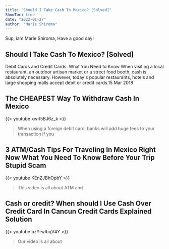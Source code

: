 ```yaml
---
title: "Should I Take Cash To Mexico? [Solved]"
ShowToc: true 
date: "2022-01-27"
author: "Marie Shiroma" 
---
```


Sup, iam Marie Shiroma, Have a good day!
## Should I Take Cash To Mexico? [Solved]
Debit Cards and Credit Cards: What You Need to Know When visiting a local restaurant, an outdoor artisan market or a street food booth, cash is absolutely necessary. However, today's popular restaurants, hotels and large shopping malls accept debit or credit cards.15 Mar 2018

## The CHEAPEST Way To Withdraw Cash In Mexico
{{< youtube xwrl5BJ6z_k >}}
>When using a foreign debit card, banks will add huge fees to your transaction if you 

## 3 ATM/Cash Tips For Traveling In Mexico Right Now What You Need To Know Before Your Trip Stupid Scam
{{< youtube KEnZJBhOpbY >}}
>This video is all about ATM and 

## Cash or credit? When should I Use Cash Over Credit Card In Cancun Credit Cards Explained Solution
{{< youtube bzY-wIbqV4Y >}}
>Our video is all about 

